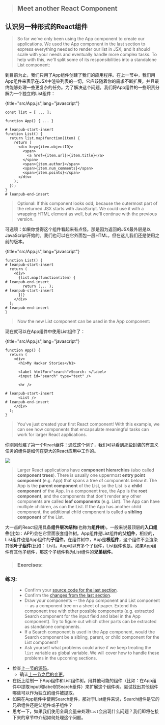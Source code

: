 > ## Meet another React Component

## 认识另一种形式的React组件

> So far we've only been using the App component to create our applications. We used the App component in the last section to express everything needed to render our list in JSX, and it should scale with your needs and eventually handle more complex tasks. To help with this, we'll split some of its responsibilities into a standalone List component:

到目前为止，我们只用了App组件创建了我们的应用程序。在上一节中，我们用App组件来表示在JSX中渲染列表的一切，它应该随着你的需求不断扩展，并且最终能够处理一些更复杂的任务。为了解决这个问题，我们将App组件的一些职责分解为一个独立的List组件：

{title="src/App.js",lang="javascript"}
~~~~~~~
const list = [ ... ];

function App() { ... }

# leanpub-start-insert
function List() {
  return list.map(function(item) {
    return (
      <div key={item.objectID}>
        <span>
          <a href={item.url}>{item.title}</a>
        </span>
        <span>{item.author}</span>
        <span>{item.num_comments}</span>
        <span>{item.points}</span>
      </div>
    );
  });
}
# leanpub-end-insert
~~~~~~~

> Optional: If this component looks odd, because the outermost part of the returned JSX starts with JavaScript. We could use it with a wrapping HTML element as well, but we'll continue with the previous version.

可选项：如果你觉得这个组件看起来有点怪，那是因为返回的JSX最外层是以JavaScript开始的。我们也可以在它外面包一层HTML，但在这儿我们还是使用之前的版本。

{title="src/App.js",lang="javascript"}
~~~~~~~
function List() {
# leanpub-start-insert
  return (
    <div>
      {list.map(function(item) {
# leanpub-end-insert
        return (... );
# leanpub-start-insert
      })}
    </div>
  );
# leanpub-end-insert
}
~~~~~~~

> Now the new List component can be used in the App component:

现在就可以在App组件中使用List组件了：

{title="src/App.js",lang="javascript"}
~~~~~~~
function App() {
  return (
    <div>
      <h1>My Hacker Stories</h1>

      <label htmlFor="search">Search: </label>
      <input id="search" type="text" />

      <hr />

# leanpub-start-insert
      <List />
# leanpub-end-insert
    </div>
  );
}
~~~~~~~

> You've just created your first React component! With this example, we can see how components that encapsulate meaningful tasks can work for larger React applications.

你刚刚创建了第一个React组件！通过这个例子，我们可以看到那些封装的有意义任务的组件是如何在更大的React应用中工作的。

![](images/component-tree.png)

> Larger React applications have **component hierarchies** (also called **component trees**). There is usually one uppermost **entry point component** (e.g. App) that spans a tree of components below it. The App is the **parent component** of the List, so the List is a **child component** of the App. In a component tree, the App is the **root component**, and the components that don't render any other components are called **leaf components** (e.g. List). The App can have multiple children, as can the List. If the App has another child component, the additional child component is called a **sibling component** of the List.

大一点的React应用具备**组件层次结构**(也称为**组件树**)。一般来说最顶层的**入口组件**(比如：APP)会在它里面嵌套组件树。App组件是List组件的**父组件**，相应的，List组件也是App组件的**子组件**。在组件树中，App是**根组件**，这个组件不会渲染其他**叶子组件**(比如： List)。App可以有多个子组件，List组件也是。如果App组件有其他子组件，那这个子组件称为List组件的**兄弟组件**。


> ### Exercises:
### 练习:

> * Confirm your [source code for the last section](https://codesandbox.io/s/github/the-road-to-learn-react/hacker-stories/tree/hs/Meet-another-React-Component).
> * Confirm the [changes from the last section](https://github.com/the-road-to-learn-react/hacker-stories/compare/hs/Lists-in-React...hs/Meet-another-React-Component?expand=1).
> * Draw your components -- the App component and List component -- as a component tree on a sheet of paper. Extend this component tree with other possible components (e.g. extracted Search component for the input field and label in the App component). Try to figure out which other parts can be extracted as standalone components.
> * If a Search component is used in the App component, would the Search component be a sibling, parent, or child component for the List component?
> * Ask yourself what problems could arise if we keep treating the `list` variable as global variable. We will cover how to handle these problems in the upcoming sections.

* 检查[上一节的源码](https://codesandbox.io/s/github/the-road-to-learn-react/hacker-stories/tree/hs/Meet-another-React-Component)。
  * 确认[上一节之后的变更](ttps://github.com/the-road-to-learn-react/hacker-stories/compare/hs/Lists-in-React...hs/Meet-another-React-Component?expand=1)。
* 在纸上绘制一下App组件和List组件树。用其他可能的组件（比如：在App组件中提取input和label的Search组件）来扩展这个组件树。尝试找出其他组件哪些可以作为独立的组件被提取。
* 如果在App组件中使用Search组件，那对于List组件来说，Search组件是它的兄弟组件还是父组件或子组件？
* 思考一下，如果我们使用全局变量来处理`list`会出现什么问题？我们即将在接下来的章节中介绍如何处理这个问题。

